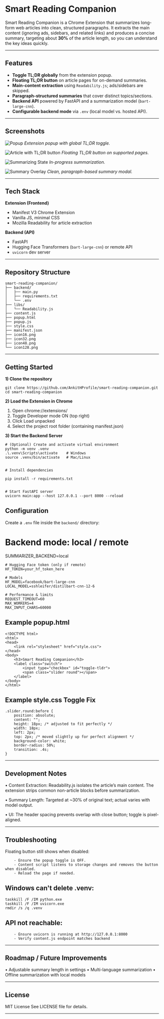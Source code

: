 # Smart Reading Companion

Smart Reading Companion is a Chrome Extension that summarizes long-form web articles into clean, structured paragraphs. It extracts the main content (ignoring ads, sidebars, and related links) and produces a concise summary, targeting about **30%** of the article length, so you can understand the key ideas quickly.

---

## Features

- **Toggle TL;DR globally** from the extension popup.
- **Floating TL;DR button** on article pages for on-demand summaries.
- **Main-content extraction** using `Readability.js`; ads/sidebars are skipped.
- **Paragraph-structured summaries** that cover distinct topics/sections.
- **Backend API** powered by FastAPI and a summarization model (`bart-large-cnn`).
- **Configurable backend mode** via `.env` (local model vs. hosted API).

---

## Screenshots

![Popup](images/Popup.png)
*Extension popup with global TL;DR toggle.*

![Article with TL;DR button](images/Article%20with%20TL;DR%20button.png) 
*Floating TL;DR button on supported pages.*

![Summarizing State](images/Summarizing%20State.png)
*In-progress summarization.*

![Summary Overlay](images/Summary%20Overlay.png)
*Clean, paragraph-based summary modal.*

---

## Tech Stack

**Extension (Frontend)**
- Manifest V3 Chrome Extension
- Vanilla JS, minimal CSS
- Mozilla Readability for article extraction

**Backend (API)**
- FastAPI
- Hugging Face Transformers (`bart-large-cnn`) or remote API
- `uvicorn` dev server

---

## Repository Structure

```plaintext
smart-reading-companion/
├── backend/
│   ├── main.py
│   ├── requirements.txt
│   └── .env                  
├── libs/
│   └── Readability.js
├── content.js
├── popup.html
├── popup.js
├── style.css
├── manifest.json
├── icon16.png
├── icon32.png
├── icon48.png
└── icon128.png

```

---

## Getting Started

**1) Clone the repository**

```plaintext
git clone https://github.com/AnkitHProfile/smart-reading-companion.git
cd smart-reading-companion
```

**2) Load the Extension in Chrome**

1. Open chrome://extensions/
2. Toggle Developer mode ON (top right)
3. Click Load unpacked
4. Select the project root folder (containing manifest.json)

**3) Start the Backend Server**
```plaintext
# (Optional) Create and activate virtual environment
python -m venv .venv
.\.venv\Scripts\activate    # Windows
source .venv/bin/activate   # Mac/Linux


# Install dependencies

pip install -r requirements.txt


# Start FastAPI server
uvicorn main:app --host 127.0.0.1 --port 8000 --reload
```

## Configuration
Create a `.env` file inside the `backend/` directory:

# Backend mode: local / remote
SUMMARIZER_BACKEND=local

```plaintext
# Hugging Face token (only if remote)
HF_TOKEN=your_hf_token_here

# Models
HF_MODEL=facebook/bart-large-cnn
LOCAL_MODEL=sshleifer/distilbart-cnn-12-6

# Performance & limits
REQUEST_TIMEOUT=60
MAX_WORKERS=4
MAX_INPUT_CHARS=60000
```

## Example popup.html
```plaintext
<!DOCTYPE html>
<html>
<head>
    <link rel="stylesheet" href="style.css">
</head>
<body>
    <h3>Smart Reading Companion</h3>
    <label class="switch">
        <input type="checkbox" id="toggle-tldr">
        <span class="slider round"></span>
    </label>
</body>
</html>
```

## Example style.css Toggle Fix
```plaintext
.slider.round:before {
    position: absolute;
    content: "";
    height: 18px; /* adjusted to fit perfectly */
    width: 18px;
    left: 2px;
    top: 2px; /* moved slightly up for perfect alignment */
    background-color: white;
    border-radius: 50%;
    transition: .4s;
}
```

---

## Development Notes

• Content Extraction: Readability.js isolates the article’s main content. The extension strips common non-article blocks before summarization.

• Summary Length: Targeted at ~30% of original text; actual varies with model output.

• UI: The header spacing prevents overlap with close button; toggle is pixel-aligned.

---

## Troubleshooting

Floating button still shows when disabled:
```plaintext
    - Ensure the popup toggle is OFF.
    - Content script listens to storage changes and removes the button when disabled.
    - Reload the page if needed.
```

## Windows can't delete .venv:
```plaintext
taskkill /F /IM python.exe
taskkill /F /IM uvicorn.exe
rmdir /s /q .venv
```

## API not reachable:
```plaintext
    - Ensure uvicorn is running at http://127.0.0.1:8000
    - Verify content.js endpoint matches backend
```
---

## Roadmap / Future Improvements

• Adjustable summary length in settings
• Multi-language summarization
• Offline summarization with local models

---
## License

MIT License
See LICENSE file for details.

---
